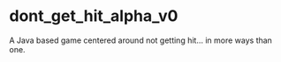 # dont_get_hit_alpha_v0
A Java based game centered around not getting hit... in more ways than one.
